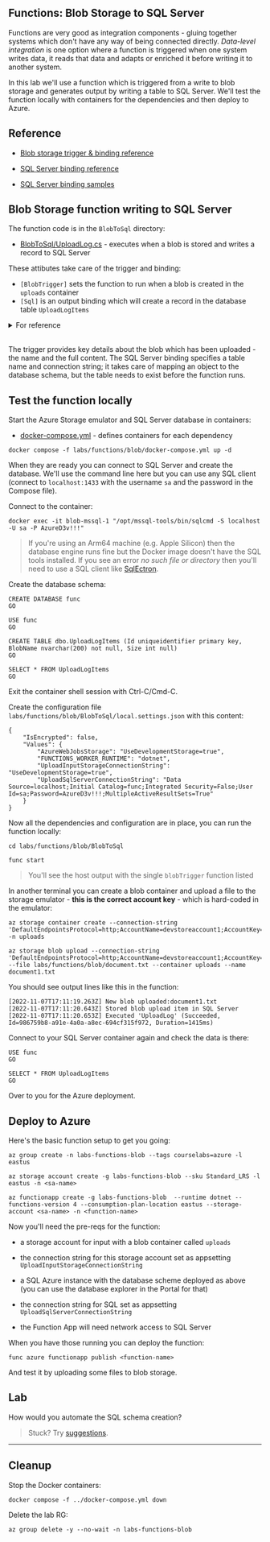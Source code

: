 ## Functions: Blob Storage to SQL Server

Functions are very good as integration components - gluing together systems which don't have any way of being connected directly. _Data-level integration_ is one option where a function is triggered when one system writes data, it reads that data and adapts or enriched it before writing it to another system.

In this lab we'll use a function which is triggered from a write to blob storage and generates output by writing a table to SQL Server. We'll test the function locally with containers for the dependencies and then deploy to Azure.

## Reference

- [Blob storage trigger & binding reference](https://learn.microsoft.com/en-us/azure/azure-functions/functions-bindings-storage-blob-trigger?tabs=in-process%2Cextensionv5&pivots=programming-language-csharp)

- [SQL Server binding reference](https://learn.microsoft.com/en-us/azure/azure-functions/functions-bindings-azure-sql?tabs=in-process%2Cextensionv3&pivots=programming-language-csharp)

- [SQL Server binding samples](https://github.com/Azure/azure-functions-sql-extension)

## Blob Storage function writing to SQL Server

The function code is in the `BlobToSql` directory:

- [BlobToSql/UploadLog.cs](/labs/functions/blob/BlobToSql/UploadLog.cs) - executes when a blob is stored and writes a record to SQL Server

These attibutes take care of the trigger and binding:

- `[BlobTrigger]` sets the function to run when a blob is created in the `uploads` container
- `[Sql]` is an output binding which will create a record in the database table `UploadLogItems`

<details>
  <summary>For reference</summary>

Here's how the function was created:

```
func init BlobToSql --dotnet 

cd BlobToSql

func new --name UploadLog --template BlobTrigger

dotnet add package Microsoft.Azure.WebJobs.Extensions.Sql
```

</details><br/>

The trigger provides key details about the blob which has been uploaded - the name and the full content. The SQL Server binding specifies a table name and connection string; it takes care of mapping an object to the database schema, but the table needs to exist before the function runs.

## Test the function locally

Start the Azure Storage emulator and SQL Server database in containers:

- [docker-compose.yml](/labs/functions/blob/docker-compose.yml) - defines containers for each dependency

```
docker compose -f labs/functions/blob/docker-compose.yml up -d
```

When they are ready you can connect to SQL Server and create the database. We'll use the command line here but you can use any SQL client (connect to `localhost:1433` with the username `sa` and the password in the Compose file).

Connect to the container:

```
docker exec -it blob-mssql-1 "/opt/mssql-tools/bin/sqlcmd -S localhost -U sa -P AzureD3v!!!"
```

> If you're using an Arm64 machine (e.g. Apple Silicon) then the database engine runs fine but the Docker image doesn't have the SQL tools installed. If you see an error _no such file or directory_ then you'll need to use a SQL client like [SqlEctron](TODO).

Create the database schema:

```
CREATE DATABASE func
GO

USE func
GO

CREATE TABLE dbo.UploadLogItems (Id uniqueidentifier primary key, BlobName nvarchar(200) not null, Size int null)
GO

SELECT * FROM UploadLogItems
GO
```

Exit the container shell session with Ctrl-C/Cmd-C.

Create the configuration file `labs/functions/blob/BlobToSql/local.settings.json` with this content:

```
{
    "IsEncrypted": false,
    "Values": {
        "AzureWebJobsStorage": "UseDevelopmentStorage=true",
        "FUNCTIONS_WORKER_RUNTIME": "dotnet",
        "UploadInputStorageConnectionString": "UseDevelopmentStorage=true",
        "UploadSqlServerConnectionString": "Data Source=localhost;Initial Catalog=func;Integrated Security=False;User Id=sa;Password=AzureD3v!!!;MultipleActiveResultSets=True"
    }
}
```

Now all the dependencies and configuration are in place, you can run the function locally:

```
cd labs/functions/blob/BlobToSql

func start
```

> You'll see the host output with the single `blobTrigger` function listed

In another terminal you can create a blob container and upload a file to the storage emulator - **this is the correct account key** - which is hard-coded in the emulator:

```
az storage container create --connection-string 'DefaultEndpointsProtocol=http;AccountName=devstoreaccount1;AccountKey=Eby8vdM02xNOcqFlqUwJPLlmEtlCDXJ1OUzFT50uSRZ6IFsuFq2UVErCz4I6tq/K1SZFPTOtr/KBHBeksoGMGw==;BlobEndpoint=http://127.0.0.1:10000/devstoreaccount1;' -n uploads

az storage blob upload --connection-string 'DefaultEndpointsProtocol=http;AccountName=devstoreaccount1;AccountKey=Eby8vdM02xNOcqFlqUwJPLlmEtlCDXJ1OUzFT50uSRZ6IFsuFq2UVErCz4I6tq/K1SZFPTOtr/KBHBeksoGMGw==;BlobEndpoint=http://127.0.0.1:10000/devstoreaccount1;' --file labs/functions/blob/document.txt --container uploads --name document1.txt
```

You should see output lines like this in the function:

```
[2022-11-07T17:11:19.263Z] New blob uploaded:document1.txt
[2022-11-07T17:11:20.643Z] Stored blob upload item in SQL Server
[2022-11-07T17:11:20.653Z] Executed 'UploadLog' (Succeeded, Id=986759b8-a91e-4a0a-a8ec-694cf315f972, Duration=1415ms)
```

Connect to your SQL Server container again and check the data is there:

```
USE func
GO

SELECT * FROM UploadLogItems
GO
```

Over to you for the Azure deployment.

## Deploy to Azure

Here's the basic function setup to get you going:

```
az group create -n labs-functions-blob --tags courselabs=azure -l eastus

az storage account create -g labs-functions-blob --sku Standard_LRS -l eastus -n <sa-name>

az functionapp create -g labs-functions-blob  --runtime dotnet --functions-version 4 --consumption-plan-location eastus --storage-account <sa-name> -n <function-name> 
```

Now you'll need the pre-reqs for the function:

- a storage account for input with a blob container called `uploads`
- the connection string for this storage account set as appsetting `UploadInputStorageConnectionString`

- a SQL Azure instance with the database scheme deployed as above (you can use the database explorer in the Portal for that)
- the connection string for SQL set as appsetting `UploadSqlServerConnectionString`
- the Function App will need network access to SQL Server

When you have those running you can deploy the function:

```
func azure functionapp publish <function-name>
```

And test it by uploading some files to blob storage.

## Lab

How would you automate the SQL schema creation?

> Stuck? Try [suggestions](suggestions.md).

___

## Cleanup

Stop the Docker containers:

```
docker compose -f ../docker-compose.yml down
```

Delete the lab RG:

```
az group delete -y --no-wait -n labs-functions-blob
```
